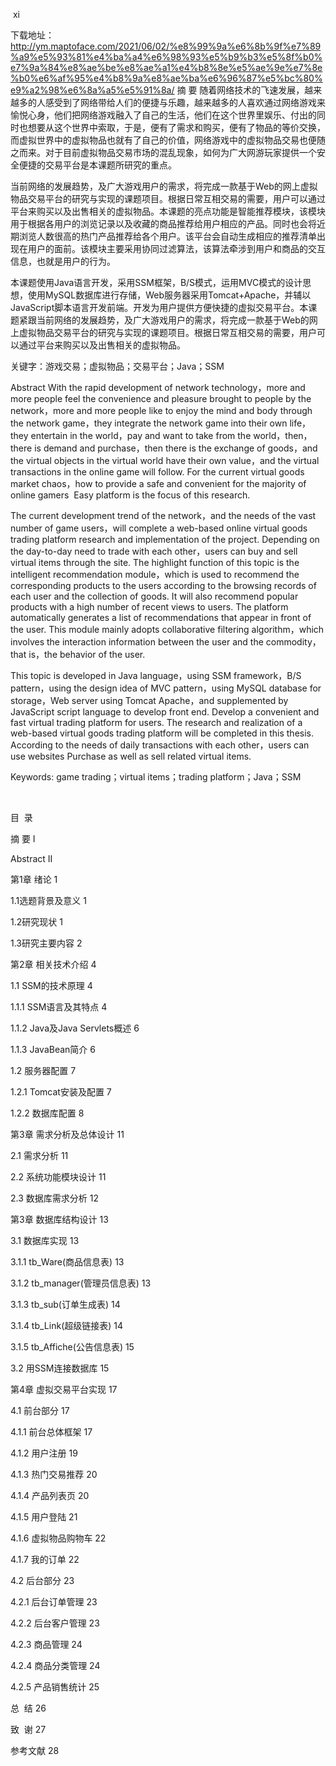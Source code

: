 ​
xi

下载地址：http://ym.maptoface.com/2021/06/02/%e8%99%9a%e6%8b%9f%e7%89%a9%e5%93%81%e4%ba%a4%e6%98%93%e5%b9%b3%e5%8f%b0%e7%9a%84%e8%ae%be%e8%ae%a1%e4%b8%8e%e5%ae%9e%e7%8e%b0%e6%af%95%e4%b8%9a%e8%ae%ba%e6%96%87%e5%bc%80%e9%a2%98%e6%8a%a5%e5%91%8a/
摘 要
随着网络技术的飞速发展，越来越多的人感受到了网络带给人们的便捷与乐趣，越来越多的人喜欢通过网络游戏来愉悦心身，他们把网络游戏融入了自己的生活，他们在这个世界里娱乐、付出的同时也想要从这个世界中索取，于是，便有了需求和购买，便有了物品的等价交换，而虚拟世界中的虚拟物品也就有了自己的价值，网络游戏中的虚拟物品交易也便随之而来。对于目前虚拟物品交易市场的混乱现象，如何为广大网游玩家提供一个安全便捷的交易平台是本课题所研究的重点。

当前网络的发展趋势，及广大游戏用户的需求，将完成一款基于Web的网上虚拟物品交易平台的研究与实现的课题项目。根据日常互相交易的需要，用户可以通过平台来购买以及出售相关的虚拟物品。本课题的亮点功能是智能推荐模块，该模块用于根据各用户的浏览记录以及收藏的商品推荐给用户相应的产品。同时也会将近期浏览人数很高的热门产品推荐给各个用户。该平台会自动生成相应的推荐清单出现在用户的面前。该模块主要采用协同过滤算法，该算法牵涉到用户和商品的交互信息，也就是用户的行为。

本课题使用Java语言开发，采用SSM框架，B/S模式，运用MVC模式的设计思想，使用MySQL数据库进行存储，Web服务器采用Tomcat+Apache，并辅以JavaScript脚本语言开发前端。开发为用户提供方便快捷的虚拟交易平台。本课题紧跟当前网络的发展趋势，及广大游戏用户的需求，将完成一款基于Web的网上虚拟物品交易平台的研究与实现的课题项目。根据日常互相交易的需要，用户可以通过平台来购买以及出售相关的虚拟物品。

关键字：游戏交易；虚拟物品；交易平台；Java；SSM


Abstract
With the rapid development of network technology，more and more people feel the convenience and pleasure brought to people by the network，more and more people like to enjoy the mind and body through the network game，they integrate the network game into their own life，they entertain in the world，pay and want to take from the world，then，there is demand and purchase，then there is the exchange of goods，and the virtual objects in the virtual world have their own value，and the virtual transactions in the online game will follow. For the current virtual goods market chaos，how to provide a safe and convenient for the majority of online gamers  Easy platform is the focus of this research.

The current development trend of the network，and the needs of the vast number of game users，will complete a web-based online virtual goods trading platform research and implementation of the project. Depending on the day-to-day need to trade with each other，users can buy and sell virtual items through the site. The highlight function of this topic is the intelligent recommendation module，which is used to recommend the corresponding products to the users according to the browsing records of each user and the collection of goods. It will also recommend popular products with a high number of recent views to users. The platform automatically generates a list of recommendations that appear in front of the user. This module mainly adopts collaborative filtering algorithm，which involves the interaction information between the user and the commodity，that is，the behavior of the user.

This topic is developed in Java language，using SSM framework，B/S pattern，using the design idea of MVC pattern，using MySQL database for storage，Web server using Tomcat Apache，and supplemented by JavaScript script language to develop front end. Develop a convenient and fast virtual trading platform for users. The research and realization of a web-based virtual goods trading platform will be completed in this thesis. According to the needs of daily transactions with each other，users can use websites Purchase as well as sell related virtual items.

Keywords: game trading；virtual items；trading platform；Java；SSM

 

目  录

摘 要 I

Abstract II

第1章 绪论 1

1.1选题背景及意义 1

1.2研究现状 1

1.3研究主要内容 2

第2章 相关技术介绍 4

1.1 SSM的技术原理 4

1.1.1 SSM语言及其特点 4

1.1.2 Java及Java Servlets概述 6

1.1.3 JavaBean简介 6

1.2 服务器配置 7

1.2.1 Tomcat安装及配置 7

1.2.2 数据库配置 8

第3章 需求分析及总体设计 11

2.1 需求分析 11

2.2 系统功能模块设计 11

2.3 数据库需求分析 12

第3章 数据库结构设计 13

3.1 数据库实现 13

3.1.1 tb_Ware(商品信息表) 13

3.1.2 tb_manager(管理员信息表) 13

3.1.3 tb_sub(订单生成表) 14

3.1.4 tb_Link(超级链接表) 14

3.1.5 tb_Affiche(公告信息表) 15

3.2 用SSM连接数据库 15

第4章 虚拟交易平台实现 17

4.1 前台部分 17

4.1.1 前台总体框架 17

4.1.2 用户注册 19

4.1.3 热门交易推荐 20

4.1.4 产品列表页 20

4.1.5 用户登陆 21

4.1.6 虚拟物品购物车 22

4.1.7 我的订单 22

4.2 后台部分 23

4.2.1 后台订单管理 23

4.2.2 后台客户管理 23

4.2.3 商品管理 24

4.2.4 商品分类管理 24

4.2.5 产品销售统计 25

总  结 26

致  谢 27

参考文献 28

                      

​
